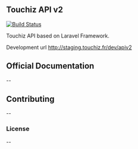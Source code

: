 ## Touchiz API v2

[![Build Status](https://travis-ci.org/mihajah/TCZ_ApiV2.svg?branch=master)](https://travis-ci.org/mihajah/TCZ_ApiV2)

Touchiz API based on Laravel Framework. 

Development url http://staging.touchiz.fr/dev/apiv2

## Official Documentation

--

## Contributing

--

### License

--
